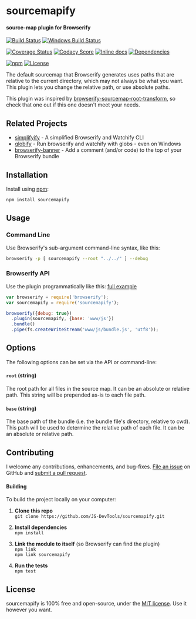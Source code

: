 sourcemapify
============================
#### source-map plugin for Browserify

[![Build Status](https://api.travis-ci.org/JS-DevTools/sourcemapify.svg?branch=master)](https://travis-ci.org/JS-DevTools/sourcemapify)
[![Windows Build Status](https://ci.appveyor.com/api/projects/status/github/JS-DevTools/sourcemapify?svg=true&branch=master&failingText=Windows%20build%20failing&passingText=Windows%20build%20passing)](https://ci.appveyor.com/project/JamesMessinger/sourcemapify/branch/master)

[![Coverage Status](https://coveralls.io/repos/github/JS-DevTools/sourcemapify/badge.svg?branch=master)](https://coveralls.io/github/JS-DevTools/sourcemapify?branch=master)
[![Codacy Score](https://api.codacy.com/project/badge/Grade/3c64907c5b3844a18058c8e021a78181)](https://www.codacy.com/public/JamesMessinger/sourcemapify)
[![Inline docs](https://inch-ci.org/github/JS-DevTools/sourcemapify.svg?branch=master&style=shields)](https://inch-ci.org/github/JS-DevTools/sourcemapify)
[![Dependencies](https://david-dm.org/JS-DevTools/sourcemapify.svg)](https://david-dm.org/JS-DevTools/sourcemapify)

[![npm](https://img.shields.io/npm/v/sourcemapify.svg)](https://www.npmjs.com/package/sourcemapify)
[![License](https://img.shields.io/npm/l/sourcemapify.svg)](LICENSE)


The default sourcemap that Browserify generates uses paths that are relative to the current directory, which may not always be what you want. This plugin lets you change the relative path, or use absolute paths.

This plugin was inspired by [browserify-sourcemap-root-transform](https://github.com/blackberry/browserify-sourcemap-root-transform), so check that one out if this one doesn't meet your needs.


Related Projects
--------------------------
* [simplifyify](https://www.npmjs.com/package/simplifyify) - A simplified Browserify and Watchify CLI
* [globify](https://www.npmjs.com/package/globify) - Run browserify and watchify with globs - even on Windows
* [browserify-banner](https://www.npmjs.com/package/browserify-banner) - Add a comment (and/or code) to the top of your Browserify bundle


Installation
--------------------------
Install using [npm](https://docs.npmjs.com/getting-started/what-is-npm):

```bash
npm install sourcemapify
```


Usage
--------------------------
### Command Line
Use Browserify's sub-argument command-line syntax, like this:

```bash
browserify -p [ sourcemapify --root "../../" ] --debug
```

### Browserify API
Use the plugin programmatically like this:  [full example](test/api.js)

```javascript
var browserify = require('browserify');
var sourcemapify = require('sourcemapify');

browserify({debug: true})
  .plugin(sourcemapify, {base: 'www/js'})
  .bundle()
  .pipe(fs.createWriteStream('www/js/bundle.js', 'utf8'));
```


Options
--------------------------
The following options can be set via the API or command-line:

#### `root` (string)
The root path for all files in the source map. It can be an absolute or relative path. This string will be prepended as-is to each file path.

#### `base` (string)
The base path of the bundle (i.e. the bundle file's directory, relative to cwd). This path will be used to determine the relative path of each file. It can be an absolute or relative path.



Contributing
--------------------------
I welcome any contributions, enhancements, and bug-fixes.  [File an issue](https://github.com/JS-DevTools/sourcemapify/issues) on GitHub and [submit a pull request](https://github.com/JS-DevTools/sourcemapify/pulls).

#### Building
To build the project locally on your computer:

1. __Clone this repo__<br>
`git clone https://github.com/JS-DevTools/sourcemapify.git`

2. __Install dependencies__<br>
`npm install`

3. __Link the module to itself__ (so Browserify can find the plugin)<br>
`npm link`<br>
`npm link sourcemapify`

4. __Run the tests__<br>
`npm test`



License
--------------------------
sourcemapify is 100% free and open-source, under the [MIT license](LICENSE). Use it however you want.

